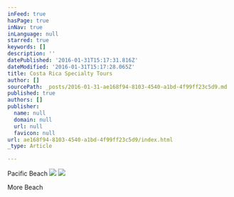 ```yaml
---
inFeed: true
hasPage: true
inNav: true
inLanguage: null
starred: true
keywords: []
description: ''
datePublished: '2016-01-31T15:17:31.816Z'
dateModified: '2016-01-31T15:17:28.065Z'
title: Costa Rica Specialty Tours
author: []
sourcePath: _posts/2016-01-31-ae168f94-8103-4540-a1bd-4f99ff23c5d9.md
published: true
authors: []
publisher:
  name: null
  domain: null
  url: null
  favicon: null
url: ae168f94-8103-4540-a1bd-4f99ff23c5d9/index.html
_type: Article

---
```

Pacific Beach
![](https://the-grid-user-content.s3-us-west-2.amazonaws.com/c1d16486-342b-4837-8f01-fd480731abc1.jpg)
![](https://the-grid-user-content.s3-us-west-2.amazonaws.com/a1ea39b2-3189-413a-88d5-206abc108fd8.jpg)

More Beach